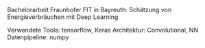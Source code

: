 Bachelorarbeit Fraunhofer FIT in Bayreuth: Schätzung von Energieverbräuchen mit Deep Learning

Verwendete Tools: tensorflow, Keras
Architektur: Convolutional, NN 
Datenpipeline: numpy
